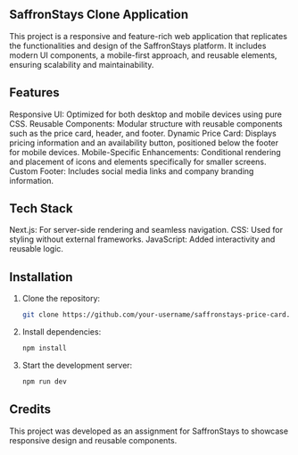 ## SaffronStays Clone Application

This project is a responsive and feature-rich web application that replicates the functionalities and design of the SaffronStays platform. It includes modern UI components, a mobile-first approach, and reusable elements, ensuring scalability and maintainability.

## Features

Responsive UI: Optimized for both desktop and mobile devices using pure CSS.
Reusable Components: Modular structure with reusable components such as the price card, header, and footer.
Dynamic Price Card: Displays pricing information and an availability button, positioned below the footer for mobile devices.
Mobile-Specific Enhancements: Conditional rendering and placement of icons and elements specifically for smaller screens.
Custom Footer: Includes social media links and company branding information.

## Tech Stack
Next.js: For server-side rendering and seamless navigation.
CSS: Used for styling without external frameworks.
JavaScript: Added interactivity and reusable logic.

## Installation
1. Clone the repository:
   ```bash
   git clone https://github.com/your-username/saffronstays-price-card.git
   ```
2. Install dependencies:
   ```bash
   npm install
   ```
3. Start the development server:
   ```bash
   npm run dev
   ``` 

## Credits
This project was developed as an assignment for SaffronStays to showcase responsive design and reusable components.



